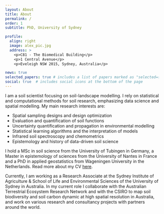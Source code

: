 ```yaml
---
layout: About
title: About
permalink: /
order: 1
subtitle: PhD, University of Sydney

profile:
  align: right
  image: alex_pic.jpg
  address: >
    <p>C81 - The Biomedical Building</p>
    <p>1 Central Avenue</p>
    <p>Eveleigh NSW 2015, Sydney, Australia</p>

news: true  
selected_papers: true # includes a list of papers marked as "selected={true}"
social: true  # includes social icons at the bottom of the page
---
```


I am a soil scientist focusing on soil-landscape modelling. I rely on statistical and computational methods for soil research, emphasizing data science and spatial modelling. My main research interests are: 
-  Spatial sampling designs and design optimization
-  Evaluation and quantification of soil functions
-  Uncertainty quantification and propagation in environmental modelling
-  Statistical learning algorithms and the interpretation of models
-  Infrared soil spectroscopy and chemometrics
-  Epistemology and history of data-driven soil science

I hold a MSc in soil science from the University of Tubingen in Germany, a Master in epistemology of sciences from the University of Nantes in France and a PhD in applied geostatistics from Wageningen University in the Netherlands. Read more about my CV <a href="https://alexandrewadoux.github.io/CV/">here</a>.  

Currently, I am working as a Research Associate at the Sydney Institute of Agriculture & School of Life and Environmental Sciences of the University of Sydney in Australia. In my current role I collaborate with the Australian Terrestrial Ecosystem Research Network and with the CSIRO to map soil biodiversity and soil carbon dynamic at high spatial resolution in Australia, and work on various research and consultancy projects with partners around the world.
